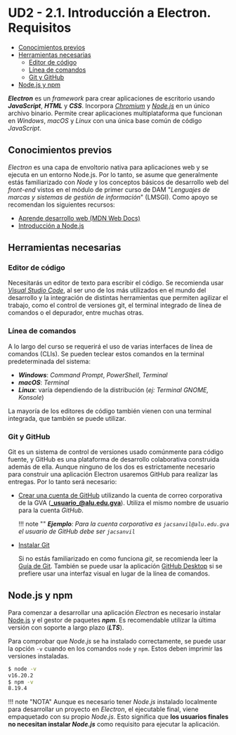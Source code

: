 # UD2 - 2.1. Introducción a Electron. Requisitos

- [Conocimientos previos](#conocimientos-previos)
- [Herramientas necesarias](#herramientas-necesarias)
    - [Editor de código](#editor-de-código)
    - [Línea de comandos](#línea-de-comandos)
    - [Git y GitHub](#git-y-github)
- [Node.js y npm](#nodejs-y-npm)


_**Electron**_ es un _framework_ para crear aplicaciones de escritorio usando ***JavaScript***, ***HTML*** y ***CSS***. Incorpora [_Chromium_](https://www.chromium.org/chromium-projects/) y [_Node.js_](https://nodejs.org/es) en un único archivo binario. Permite crear aplicaciones multiplataforma que funcionan en *Windows*, *macOS* y *Linux* con una única base común de código *JavaScript*.

## Conocimientos previos

*Electron* es una capa de envoltorio nativa para aplicaciones web y se ejecuta en un entorno Node.js. Por lo tanto, se asume que generalmente estás familiarizado con *Node* y los conceptos básicos de desarrollo web del *front-end* vistos en el módulo de primer curso de DAM "_Lenguajes de marcas y sistemas de gestión de información_" (LMSGI). Como apoyo se recomendan los siguientes recursos:

* [Aprende desarrollo web (MDN Web Docs)](https://developer.mozilla.org/es/docs/Learn)
* [Introducción a Node.js](https://nodejs.dev/en/learn/)

## Herramientas necesarias

### Editor de código

Necesitarás un editor de texto para escribir el código. Se recomienda usar [_Visual Studio Code_](https://code.visualstudio.com/), al ser uno de los más utilizados en el mundo del desarrollo y la integración de distintas herramientas que permiten agilizar el trabajo, como el control de versiones git, el terminal integrado de línea de comandos o el depurador, entre muchas otras.

### Línea de comandos

A lo largo del curso se requerirá el uso de varias interfaces de línea de comandos (CLIs). Se pueden teclear estos comandos en la terminal predeterminada del sistema:

* _**Windows**_: _Command Prompt_, _PowerShell_, _Terminal_
* _**macOS**_: _Terminal_
* _**Linux**_: varía dependiendo de la distribución (_ej: Terminal GNOME, Konsole_)

La mayoría de los editores de código también vienen con una terminal integrada, que también se puede utilizar.

### Git y GitHub

Git es un sistema de control de versiones usado comúnmente para código fuente, y GitHub es una plataforma de desarrollo colaborativa construida además de ella. Aunque ninguno de los dos es estrictamente necesario para construir una aplicación Electron usaremos GitHub para realizar las entregas. Por lo tanto será necesario:

* [Crear una cuenta de GitHub](https://github.com/) utilizando la cuenta de correo corporativa de la GVA (**_usuario_@alu.edu.gva**). Utiliza el mismo nombre de usuario para la cuenta *GitHub*.

    !!! note ""
        _**Ejemplo**: Para la cuenta corporativa es `jacsanvil@alu.edu.gva` el usuario de GitHub debe ser `jacsanvil`_

* [Instalar Git](https://github.com/git-guides/install-git)

    Si no estás familiarizado en como funciona *git*, se recomienda leer la [Guía de Git](https://github.com/git-guides/). También se puede usar la aplicación [GitHub Desktop](https://desktop.github.com/) si se prefiere usar una interfaz visual en lugar de la línea de comandos.

## Node.js y npm

Para comenzar a desarrollar una aplicación *Electron* es necesario instalar [Node.js](https://nodejs.org/en/download) y el gestor de paquetes ***npm***. Es recomendable utilizar la última versión con soporte a largo plazo (**_LTS_**).

Para comprobar que *Node.js* se ha instalado correctamente, se puede usar la opción `-v` cuando en los comandos `node` y `npm`. Estos deben imprimir las versiones instaladas.

```bash hl_lines="1 3"
$ node -v
v16.20.2
$ npm -v
8.19.4
```

!!! note "NOTA"
    Aunque es necesario tener *Node.js* instalado localmente para desarrollar un proyecto en *Electron*, el ejecutable final, viene empaquetado con su propio *Node.js*. Esto significa que **los usuarios finales no necesitan instalar *Node.js*** como requisito para ejecutar la aplicación.
